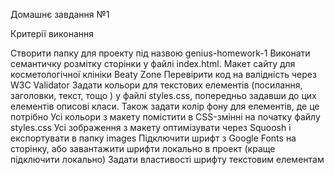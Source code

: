 Домашнє завдання №1

Критерії виконання

Створити папку для проекту під назвою genius-homework-1 Виконати семантичку
розмітку сторінки у файлі index.html. Макет сайту для косметологічної клініки
Beaty Zone Перевірити код на валідність через W3C Validator Задати кольори для
текстових елементів (посилання, заголовки, текст, тощо ) у файлі styles.css,
попередньо задавши до цих елементів описові класи. Також задати колір фону для
елементів, де це потрібно Усі кольори з макету помістити в CSS-змінні на початку
файлу styles.css Усі зображення з макету оптимізувати через Squoosh і
експортувати в папку images Підключити шрифт з Google Fonts на сторінку, або
завантажити шрифти локально в проект (краще підключити локально) Задати
властивості шрифту текстовим елементам
